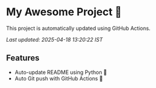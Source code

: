 # My Awesome Project 🚀

This project is automatically updated using GitHub Actions.

_Last updated: 2025-04-18 13:20:22 IST_

## Features
- Auto-update README using Python 🐍
- Auto Git push with GitHub Actions 🤖
